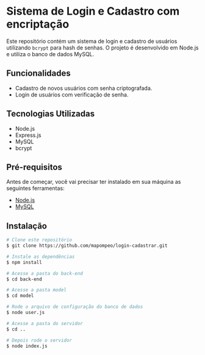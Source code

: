 # Sistema de Login e Cadastro com encriptação

Este repositório contém um sistema de login e cadastro de usuários utilizando `bcrypt` para hash de senhas. O projeto é desenvolvido em Node.js e utiliza o banco de dados MySQL.

## Funcionalidades

- Cadastro de novos usuários com senha criptografada.
- Login de usuários com verificação de senha.

## Tecnologias Utilizadas

- Node.js
- Express.js
- MySQL
- bcrypt

## Pré-requisitos

Antes de começar, você vai precisar ter instalado em sua máquina as seguintes ferramentas:

- [Node.js](https://nodejs.org/en/)
- [MySQL](https://www.mysql.com/products/workbench/)

## Instalação

```bash
# Clone este repositório
$ git clone https://github.com/mapompeo/login-cadastrar.git

# Instale as dependências
$ npm install

# Acesse a pasta do back-end
$ cd back-end

# Acesse a pasta model
$ cd model

# Rode o arquivo de configuração do banco de dados
$ node user.js

# Acesse a pasta do servidor
$ cd ..

# Depois rode o servidor
$ node index.js
